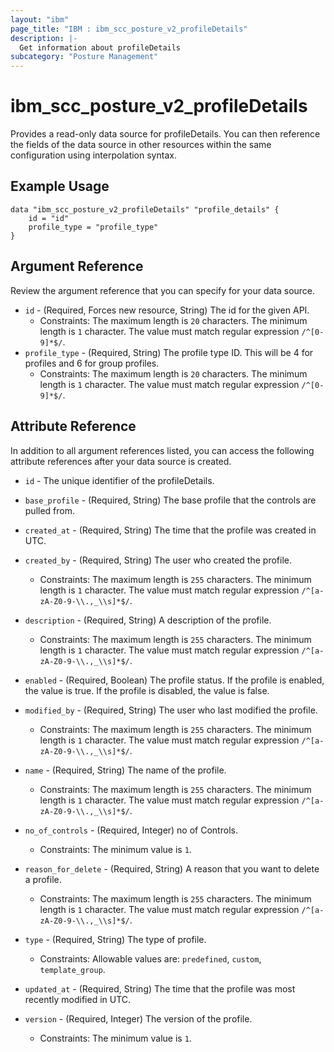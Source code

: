 ```yaml
---
layout: "ibm"
page_title: "IBM : ibm_scc_posture_v2_profileDetails"
description: |-
  Get information about profileDetails
subcategory: "Posture Management"
---
```


# ibm_scc_posture_v2_profileDetails

Provides a read-only data source for profileDetails. You can then reference the fields of the data source in other resources within the same configuration using interpolation syntax.

## Example Usage

```hcl
data "ibm_scc_posture_v2_profileDetails" "profile_details" {
	id = "id"
	profile_type = "profile_type"
}
```

## Argument Reference

Review the argument reference that you can specify for your data source.

* `id` - (Required, Forces new resource, String) The id for the given API.
  * Constraints: The maximum length is `20` characters. The minimum length is `1` character. The value must match regular expression `/^[0-9]*$/`.
* `profile_type` - (Required, String) The profile type ID. This will be 4 for profiles and 6 for group profiles.
  * Constraints: The maximum length is `20` characters. The minimum length is `1` character. The value must match regular expression `/^[0-9]*$/`.

## Attribute Reference

In addition to all argument references listed, you can access the following attribute references after your data source is created.

* `id` - The unique identifier of the profileDetails.
* `base_profile` - (Required, String) The base profile that the controls are pulled from.

* `created_at` - (Required, String) The time that the profile was created in UTC.

* `created_by` - (Required, String) The user who created the profile.
  * Constraints: The maximum length is `255` characters. The minimum length is `1` character. The value must match regular expression `/^[a-zA-Z0-9-\\.,_\\s]*$/`.

* `description` - (Required, String) A description of the profile.
  * Constraints: The maximum length is `255` characters. The minimum length is `1` character. The value must match regular expression `/^[a-zA-Z0-9-\\.,_\\s]*$/`.

* `enabled` - (Required, Boolean) The profile status. If the profile is enabled, the value is true. If the profile is disabled, the value is false.

* `modified_by` - (Required, String) The user who last modified the profile.
  * Constraints: The maximum length is `255` characters. The minimum length is `1` character. The value must match regular expression `/^[a-zA-Z0-9-\\.,_\\s]*$/`.

* `name` - (Required, String) The name of the profile.
  * Constraints: The maximum length is `255` characters. The minimum length is `1` character. The value must match regular expression `/^[a-zA-Z0-9-\\.,_\\s]*$/`.

* `no_of_controls` - (Required, Integer) no of Controls.
  * Constraints: The minimum value is `1`.

* `reason_for_delete` - (Required, String) A reason that you want to delete a profile.
  * Constraints: The maximum length is `255` characters. The minimum length is `1` character. The value must match regular expression `/^[a-zA-Z0-9-\\.,_\\s]*$/`.

* `type` - (Required, String) The type of profile.
  * Constraints: Allowable values are: `predefined`, `custom`, `template_group`.

* `updated_at` - (Required, String) The time that the profile was most recently modified in UTC.

* `version` - (Required, Integer) The version of the profile.
  * Constraints: The minimum value is `1`.

